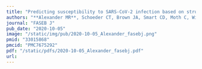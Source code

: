 ```yaml
---
title: "Predicting susceptibility to SARS-CoV-2 infection based on structural differences in ACE2 across species"
authors: "**Alexander MR**, Schoeder CT, Brown JA, Smart CD, Moth C, Wikswo JP, Capra JA, Meiler J, Chen W, Madhur MS."
journal: "FASEB J"
pub_date: "2020-10-05"
image: "/static/img/pub/2020-10-05_Alexander_fasebj.png"
pmid: "33015868"
pmcid: "PMC7675292"
pdf: "/static/pdfs/2020-10-05_Alexander_fasebj.pdf"
url: 
---
```


